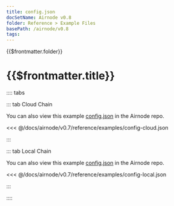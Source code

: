 ```yaml
---
title: config.json
docSetName: Airnode v0.8
folder: Reference > Example Files
basePath: /airnode/v0.8
tags:
---
```


<TitleSpan>{{$frontmatter.folder}}</TitleSpan>

# {{$frontmatter.title}}

<VersionWarning/>

:::: tabs

::: tab Cloud Chain

You can also view this example
[config.json](https://github.com/api3dao/airnode/blob/v0.7/packages/airnode-deployer/config/config.example.json)
in the Airnode repo.

<<< @/docs/airnode/v0.7/reference/examples/config-cloud.json

:::

::: tab Local Chain

You can also view this example
[config.json](https://github.com/api3dao/airnode/blob/v0.7/packages/airnode-node/config/config.example.json)
in the Airnode repo.

<<< @/docs/airnode/v0.7/reference/examples/config-local.json

:::

::::
